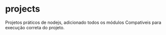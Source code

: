 # projects
Projetos práticos de nodejs, adicionado todos os módulos 
Compativeis para execução correta do projeto.
